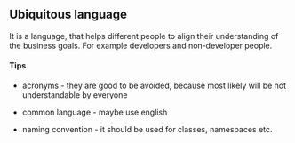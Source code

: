 ## Ubiquitous language

It is a language, that helps different people to align their understanding of the business goals. For example developers and non-developer people.

#### Tips

- acronyms - they are good to be avoided, because most likely will be not understandable by everyone

- common language - maybe use english

- naming convention - it should be used for classes, namespaces etc.
